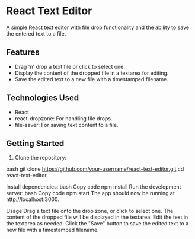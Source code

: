 # React Text Editor

A simple React text editor with file drop functionality and the ability to save the entered text to a file.

## Features

- Drag 'n' drop a text file or click to select one.
- Display the content of the dropped file in a textarea for editing.
- Save the edited text to a new file with a timestamped filename.

## Technologies Used

- React
- react-dropzone: For handling file drops.
- file-saver: For saving text content to a file.

## Getting Started

1. Clone the repository:

bash
git clone https://github.com/your-username/react-text-editor.git
cd react-text-editor

Install dependencies:
bash
Copy code
npm install
Run the development server:
bash
Copy code
npm start
The app should now be running at http://localhost:3000.

Usage
Drag a text file onto the drop zone, or click to select one.
The content of the dropped file will be displayed in the textarea.
Edit the text in the textarea as needed.
Click the "Save" button to save the edited text to a new file with a timestamped filename.
